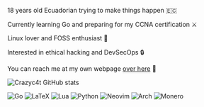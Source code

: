 18 years old Ecuadorian trying to make things happen 🇪🇨

Currently learning Go and preparing for my CCNA certification ⚔️

Linux lover and FOSS enthusiast 🐧

Interested in ethical hacking and DevSecOps 🔒

You can reach me at my own webpage [over here](https://crazyc4t.xyz/) 📓
  
![Crazyc4t GitHub stats](https://github-readme-stats.vercel.app/api?username=crazyc4t&theme=tokyonight&show_icons=true)

![Go](https://img.shields.io/badge/go-%2300ADD8.svg?style=for-the-badge&logo=go&logoColor=white)
![LaTeX](https://img.shields.io/badge/latex-%23008080.svg?style=for-the-badge&logo=latex&logoColor=white)
![Lua](https://img.shields.io/badge/lua-%232C2D72.svg?style=for-the-badge&logo=lua&logoColor=white)
![Python](https://img.shields.io/badge/python-3670A0?style=for-the-badge&logo=python&logoColor=ffdd54)
![Neovim](https://img.shields.io/badge/NeoVim-%2357A143.svg?&style=for-the-badge&logo=neovim&logoColor=white)
![Arch](https://img.shields.io/badge/Arch%20Linux-1793D1?logo=arch-linux&logoColor=fff&style=for-the-badge)
![Monero](https://img.shields.io/badge/monero-FF6600?style=for-the-badge&logo=monero&logoColor=white)

